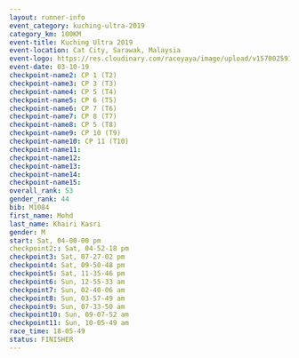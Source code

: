 ```yaml
---
layout: runner-info 
event_category: kuching-ultra-2019 
category_km: 100KM 
event-title: Kuching Ultra 2019
event-location: Cat City, Sarawak, Malaysia 
event-logo: https://res.cloudinary.com/raceyaya/image/upload/v1570025915/logo/kuching_ultra_jsvtue.jpg 
event-date: 03-10-19 
checkpoint-name2: CP 1 (T2) 
checkpoint-name3: CP 3 (T3) 
checkpoint-name4: CP 5 (T4) 
checkpoint-name5: CP 6 (T5) 
checkpoint-name6: CP 7 (T6) 
checkpoint-name7: CP 8 (T7) 
checkpoint-name8: CP 5 (T8) 
checkpoint-name9: CP 10 (T9) 
checkpoint-name10: CP 11 (T10) 
checkpoint-name11:  
checkpoint-name12: 
checkpoint-name13: 
checkpoint-name14: 
checkpoint-name15: 
overall_rank: 53
gender_rank: 44
bib: M1084
first_name: Mohd
last_name: Khairi Kasri
gender: M
start: Sat, 04-00-00 pm
checkpoint2:: Sat, 04-52-18 pm
checkpoint3: Sat, 07-27-02 pm
checkpoint4: Sat, 09-50-48 pm
checkpoint5: Sat, 11-35-46 pm
checkpoint6: Sun, 12-55-33 am
checkpoint7: Sun, 02-40-06 am
checkpoint8: Sun, 03-57-49 am
checkpoint9: Sun, 07-33-50 am
checkpoint10: Sun, 09-07-52 am
checkpoint11: Sun, 10-05-49 am
race_time: 18-05-49
status: FINISHER
---
```

